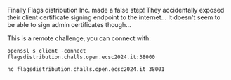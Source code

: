 Finally Flags distribution Inc. made a false step! They accidentally exposed their client certificate signing endpoint to the internet... It doesn't seem to be able to sign admin certificates though...

This is a remote challenge, you can connect with:

`openssl s_client -connect flagsdistribution.challs.open.ecsc2024.it:38000`

`nc flagsdistribution.challs.open.ecsc2024.it 38001`